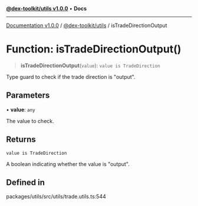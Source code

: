 [**@dex-toolkit/utils v1.0.0**](../README.md) • **Docs**

***

[Documentation v1.0.0](../../../packages.md) / [@dex-toolkit/utils](../README.md) / isTradeDirectionOutput

# Function: isTradeDirectionOutput()

> **isTradeDirectionOutput**(`value`): `value is TradeDirection`

Type guard to check if the trade direction is "output".

## Parameters

• **value**: `any`

The value to check.

## Returns

`value is TradeDirection`

A boolean indicating whether the value is "output".

## Defined in

packages/utils/src/utils/trade.utils.ts:544
